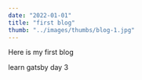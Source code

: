 ```yaml
---
date: "2022-01-01"
title: "first blog"
thumb: "../images/thumbs/blog-1.jpg"
---
```

Here is my first blog

learn gatsby day 3